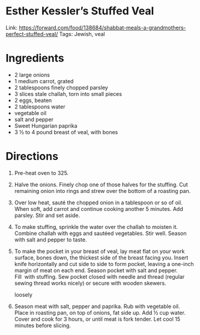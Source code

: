 # Esther Kessler’s Stuffed Veal

Link: https://forward.com/food/138684/shabbat-meals-a-grandmothers-perfect-stuffed-veal/
Tags: Jewish, veal

# **Ingredients**

- 2 large onions
- 1 medium carrot, grated
- 2 tablespoons finely chopped parsley
- 3 slices stale challah, torn into small pieces
- 2 eggs, beaten
- 2 tablespoons water
- vegetable oil
- salt and pepper
- Sweet Hungarian paprika
- 3 ½ to 4 pound breast of veal, with bones

# **Directions**

1. Pre-heat oven to 325.
2. Halve the onions. Finely chop one of those halves for the stuffing. Cut remaining onion into rings and strew over the bottom of a roasting pan.
3. Over low heat, sauté the chopped onion in a tablespoon or so of oil. When soft, add carrot and continue cooking another 5 minutes. Add parsley. Stir and set aside.
4. To make stuffing, sprinkle the water over the challah to moisten it. Combine challah with eggs and sautéed vegetables. Stir well. Season with salt and pepper to taste.
5. To make the pocket in your breast of veal, lay meat flat on your work surface, bones down, the thickest side of the breast facing you. Insert knife horizontally and cut side to side to form pocket, leaving a one-inch margin of meat on each end. Season pocket with salt and pepper. Fill  with stuffing. Sew pocket closed with needle and thread (regular sewing thread works nicely) or secure with wooden skewers.

    loosely

6. Season meat with salt, pepper and paprika. Rub with vegetable oil. Place in roasting pan, on top of onions, fat side up. Add ½ cup water. Cover and cook for 3 hours, or until meat is fork tender. Let cool 15 minutes before slicing.